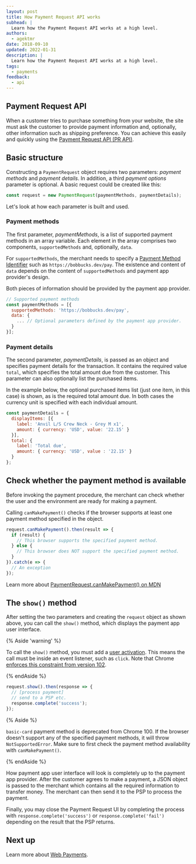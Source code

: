 ```yaml
---
layout: post
title: How Payment Request API works
subhead: |
  Learn how the Payment Request API works at a high level.
authors:
  - agektmr
date: 2018-09-10
updated: 2022-01-31
description: |
  Learn how the Payment Request API works at a high level.
tags:
  - payments
feedback:
  - api
---
```


## Payment Request API

When a customer tries to purchase something from your website, the site must ask
the customer to provide payment information and, optionally, other information
such as shipping preference. You can achieve this easily and quickly using the
[Payment Request API (PR API)](https://w3c.github.io/payment-request/).

## Basic structure

Constructing a `PaymentRequest` object requires two parameters: _payment
methods_ and _payment details_. In addition, a third _payment options_ parameter
is optional. A basic request could be created like this:

```javascript
const request = new PaymentRequest(paymentMethods, paymentDetails);
```

Let's look at how each parameter is built and used.

### Payment methods

The first parameter, _paymentMethods_, is a list of supported payment methods in
an array variable. Each element in the array comprises two components,
`supportedMethods` and, optionally, `data`.

For `supportedMethods`, the merchant needs to specify a [Payment Method
Identifier](/setting-up-a-payment-method/#step-1-provide-the-payment-method-identifier)
such as `https://bobbucks.dev/pay`. The existence and content of `data` depends on
the content of `supportedMethods` and payment app provider's design.

Both pieces of information should be provided by the payment app provider.

```javascript
// Supported payment methods
const paymentMethods = [{
  supportedMethods: 'https://bobbucks.dev/pay',
  data: {
    ... // Optional parameters defined by the payment app provider.
  }
}];
```

### Payment details

The second parameter, _paymentDetails_, is passed as an object and specifies
payment details for the transaction. It contains the required value `total`,
which specifies the total amount due from the customer. This parameter can also
optionally list the purchased items.

In the example below, the optional purchased items list (just one item, in this
case) is shown, as is the required total amount due. In both cases the currency
unit is specified with each individual amount.

```javascript
const paymentDetails = {
  displayItems: [{
    label: 'Anvil L/S Crew Neck - Grey M x1',
    amount: { currency: 'USD', value: '22.15' }
  }],
  total: {
    label: 'Total due',
    amount: { currency: 'USD', value : '22.15' }
  }
};
```

## Check whether the payment method is available

Before invoking the payment procedure, the merchant can check whether the user and
the environment are ready for making a payment.

Calling `canMakePayment()` checks if the browser supports at
least one payment method specified in the object.

```js
request.canMakePayment().then(result => {
  if (result) {
    // This browser supports the specified payment method.
  } else {
    // This browser does NOT support the specified payment method.
  }
}).catch(e => {
  // An exception
});
```

Learn more about [PaymentRequest.canMakePayment() on MDN](https://developer.mozilla.org/docs/Web/API/PaymentRequest/canMakePayment)

## The `show()` method

After setting the two parameters and creating the `request` object as shown
above, you can call the `show()` method, which displays the payment app user
interface.

{% Aside 'warning' %}

To call the `show()` method, you must add a [user
activation](https://developer.chrome.com/blog/user-activation/).
This means the call must be inside an event listener, such as
`click`. Note that Chrome [enforces this constraint from version
102](https://chromestatus.com/feature/5948593429020672).

{% endAside %}

```javascript
request.show().then(response => {
  // [process payment]
  // send to a PSP etc.
  response.complete('success');
});
```

{% Aside %}

`basic-card` payment method is deprecated from Chrome 100. If the browser doesn't
support any of the specified payment methods, it will throw
`NotSupportedError`. Make sure to first check the payment method availability with
`canMakePayment()`.

{% endAside %}

How payment app user interface will look is completely up to the payment app
provider. After the customer agrees to make a payment, a JSON object is passed
to the merchant which contains all the required information to transfer money.
The merchant can then send it to the PSP to process the payment.

Finally, you may close the Payment Request UI by completing the process with
`response.complete('success')` or `response.complete('fail')` depending on the
result that the PSP returns.

## Next up

Learn more about [Web Payments](/payments/).
